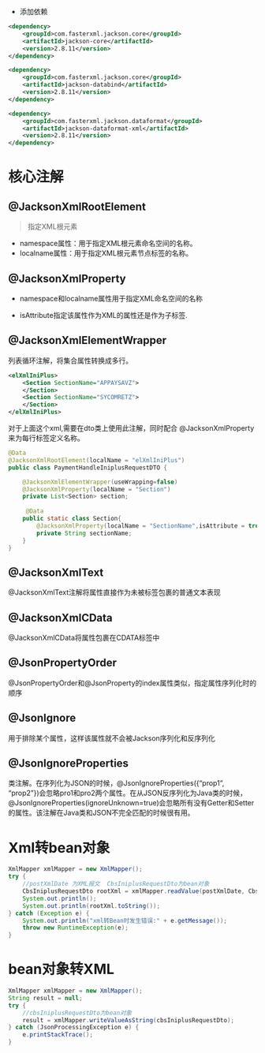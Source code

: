 - 添加依赖

```xml
<dependency>
    <groupId>com.fasterxml.jackson.core</groupId>
    <artifactId>jackson-core</artifactId>
    <version>2.8.11</version>
</dependency>

<dependency>
    <groupId>com.fasterxml.jackson.core</groupId>
    <artifactId>jackson-databind</artifactId>
    <version>2.8.11</version>
</dependency>

<dependency>
    <groupId>com.fasterxml.jackson.dataformat</groupId>
    <artifactId>jackson-dataformat-xml</artifactId>
    <version>2.8.11</version>
</dependency>
```

# 核心注解

## @JacksonXmlRootElement

> 指定XML根元素

- namespace属性：用于指定XML根元素命名空间的名称。
- localname属性：用于指定XML根元素节点标签的名称。

## @JacksonXmlProperty

- namespace和localname属性用于指定XML命名空间的名称

- isAttribute指定该属性作为XML的属性还是作为子标签.

## @JacksonXmlElementWrapper

列表循环注解，将集合属性转换成多行。

```xml
<elXmlIniPlus>
	<Section SectionName="APPAYSAVZ">
	</Section>
	<Section SectionName="SYCOMRETZ">
	</Section>
</elXmlIniPlus>
```

对于上面这个xml,需要在dto类上使用此注解，同时配合 @JacksonXmlProperty来为每行标签定义名称。

```java
@Data
@JacksonXmlRootElement(localName = "elXmlIniPlus")
public class PaymentHandleIniplusRequestDTO {

    @JacksonXmlElementWrapper(useWrapping=false)
    @JacksonXmlProperty(localName = "Section")
    private List<Section> section;
    
     @Data
    public static class Section{
        @JacksonXmlProperty(localName = "SectionName",isAttribute = true)
        private String sectionName;
    }
}
```

## @JacksonXmlText

@JacksonXmlText注解将属性直接作为未被标签包裹的普通文本表现

## @JacksonXmlCData

@JacksonXmlCData将属性包裹在CDATA标签中

## @JsonPropertyOrder

@JsonPropertyOrder和@JsonProperty的index属性类似，指定属性序列化时的顺序

## @JsonIgnore

用于排除某个属性，这样该属性就不会被Jackson序列化和反序列化

## @JsonIgnoreProperties

类注解。在序列化为JSON的时候，@JsonIgnoreProperties({“prop1”, “prop2”})会忽略pro1和pro2两个属性。在从JSON反序列化为Java类的时候，@JsonIgnoreProperties(ignoreUnknown=true)会忽略所有没有Getter和Setter的属性。该注解在Java类和JSON不完全匹配的时候很有用。

# Xml转bean对象

```java
XmlMapper xmlMapper = new XmlMapper();
try {
    //postXmlDate 为XML报文  CbsIniplusRequestDto为bean对象
    CbsIniplusRequestDto rootXml = xmlMapper.readValue(postXmlDate, CbsIniplusRequestDto.class);
    System.out.println();
    System.out.println(rootXml.toString());
} catch (Exception e) {
    System.out.println("xml转Bean时发生错误:" + e.getMessage());
    throw new RuntimeException(e);
}
```

# bean对象转XML

```java
XmlMapper xmlMapper = new XmlMapper();
String result = null;
try {
    //cbsIniplusRequestDto为bean对象
	result = xmlMapper.writeValueAsString(cbsIniplusRequestDto);
} catch (JsonProcessingException e) {
	e.printStackTrace();
}
```

